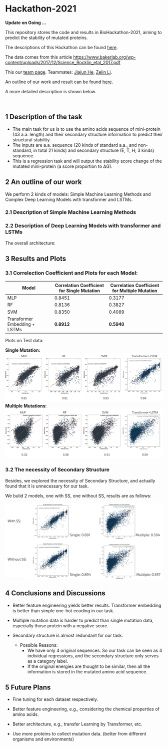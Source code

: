 # Hackathon-2021



**Update on Going ...**



This repository stores the code and results in BioHackathon-2021, aiming to predict the stability of mutated proteins.

The descriptions of this Hackathon can be found [here](https://biohackathon.biolib.com/event/2021-protein-edition).

The data comes from this article https://www.bakerlab.org/wp-content/uploads/2017/12/Science_Rocklin_etal_2017.pdf

This our [team page](https://biolib.com/SVM2/Spaghetti-Vector-Monster-2/). Teammates: [Jiajun He](https://github.com/hejj16), [Zelin Li](https://github.com/lzlniu).

An outline of our work and result can be found [here](https://github.com/hejj16/Hackathon-2021/blob/main/Presentation_Slide.pdf).

A more detailed description is shown below.

<br/>

## 1 Description of the task

- The main task for us is to use the amino acids sequence of mini-protein (43 a.a. length) and their secondary structure information to predict their structural stability.
- The inputs are a.a. sequence (20 kinds of standard a.a., and non-standard, in total 21 kinds) and secondary structure (E, T, H; 3 kinds) sequence.
- This is a regression task and will output the stability score change of the mutated mini-protein (a score proportion to ΔG).


## 2 An outline of our work

We perform 2 kinds of models: Simple Machine Learning Methods and Complex Deep Learning Models with transformer and LSTMs.

### 2.1 Description of Simple Machine Learning Methods



### 2.2 Description of Deep Learning Models with transformer and LSTMs
The overall architecture:



## 3 Results and Plots

### 3.1 Correlection Coefficient and Plots for each Model:
|Model|Correlation Coefficient for Single Mutation|Correlation Coefficient for Multiple Mutation|
|---|---|---|
|MLP|0.8451|0.3177|
|RF|0.8136|0.3827|
|SVM|0.8350|0.4089|
|Transformer Embedding + LSTMs|**0.8912**|**0.5940**|

Plots on Test data:

**Single Mutation:**
![image](https://github.com/hejj16/Hackathon-2021/blob/main/Plot/Single.PNG)
**Multiple Mutations:**
![image](https://github.com/hejj16/Hackathon-2021/blob/main/Plot/Multiple.PNG)

### 3.2 The necessity of Secondary Structure
Besides, we explored the necessity of Secondary Structure, and actually found that it is unnecessary for our task. 

We bulid 2 models, one with SS, one without SS, results are as follows:

![image](https://github.com/hejj16/Hackathon-2021/blob/main/Plot/SS_without_SS.PNG)

## 4 Conclusions and Discussions
- Better feature engineering yields better results. Transformer embedding is better than simple one-hot ecoding in our task.

- Multiple mutation data is harder to predict than single mutation data, especially those protein with a negative score.

- Secondary structure is almost redundant for our task.
  - Possible Reasons:
    - We have only 4 original sequences. So our task can be seen as 4 individual regressions, and the secondary structure only serves as a category label.
    - If the original energies are thought to be similar, then all the information is stored in the mutated amino acid sequence.


## 5 Future Plans

- Fine tuning for each dataset respectively.

- Better feature engineering, e.g., considering the chemical properties of amino acids.

- Better architecture, e.g., transfer Learning by Transformer, etc.

- Use more proteins to collect mutation data. (better from different organisms and environments)

